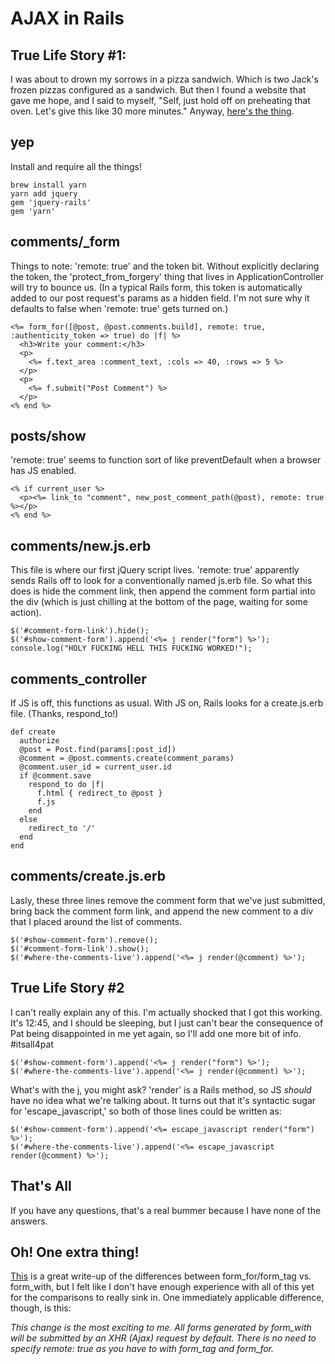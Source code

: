 # AJAX in Rails

## True Life Story #1:
I was about to drown my sorrows in a pizza sandwich. Which is two Jack's frozen pizzas configured as a sandwich.
But then I found a website that gave me hope, and I said to myself, "Self, just hold off on preheating that oven. Let's give this like 30 more minutes." Anyway, [here's the thing](https://rubyplus.com/articles/4211-Using-Ajax-and-jQuery-in-Rails-5-Apps).

## yep
Install and require all the things!
```
brew install yarn
yarn add jquery
gem 'jquery-rails'
gem 'yarn'
```

## comments/_form
Things to note: 'remote: true' and the token bit. Without explicitly declaring the token, the 'protect_from_forgery' thing that lives in ApplicationController will try to bounce us. (In a typical Rails form, this token is automatically added to our post request's params as a hidden field. I'm not sure why it defaults to false when 'remote: true' gets turned on.)
```
<%= form_for([@post, @post.comments.build], remote: true, :authenticity_token => true) do |f| %>
  <h3>Write your comment:</h3>
  <p>
    <%= f.text_area :comment_text, :cols => 40, :rows => 5 %>
  </p>
  <p>
    <%= f.submit("Post Comment") %>
  </p>
<% end %>
```

## posts/show
'remote: true' seems to function sort of like preventDefault when a browser has JS enabled.
```
<% if current_user %>
  <p><%= link_to "comment", new_post_comment_path(@post), remote: true %></p>
<% end %>
```

## comments/new.js.erb
This file is where our first jQuery script lives. 'remote: true' apparently sends Rails off to look for a conventionally named js.erb file. So 
what this does is hide the comment link, then append the comment form partial into the div (which is just chilling at the bottom of the page, waiting for some action).
```
$('#comment-form-link').hide();
$('#show-comment-form').append('<%= j render("form") %>');
console.log("HOLY FUCKING HELL THIS FUCKING WORKED!");
```

## comments_controller
If JS is off, this functions as usual. With JS on, Rails looks for a create.js.erb file. (Thanks, respond_to!)
```
def create
  authorize
  @post = Post.find(params[:post_id])
  @comment = @post.comments.create(comment_params)
  @comment.user_id = current_user.id
  if @comment.save
    respond_to do |f|
      f.html { redirect_to @post }
      f.js
    end
  else
    redirect_to '/'
  end
end
```

## comments/create.js.erb
Lasly, these three lines remove the comment form that we've just submitted, bring back the comment form link, and append the new comment to a div that I placed around the list of comments.
```
$('#show-comment-form').remove();
$('#comment-form-link').show();
$('#where-the-comments-live').append('<%= j render(@comment) %>');
```

## True Life Story #2
I can't really explain any of this. I'm actually shocked that I got this working. It's 12:45, and I should be sleeping, but I just can't bear the consequence of Pat being disappointed in me yet again, so I'll add one more bit of info. #itsall4pat
```
$('#show-comment-form').append('<%= j render("form") %>');
$('#where-the-comments-live').append('<%= j render(@comment) %>');
```
What's with the j, you might ask? 'render' is a Rails method, so JS *should* have no idea what we're talking about. It turns out that it's syntactic sugar for 'escape_javascript,' so both of those lines could be written as:
```
$('#show-comment-form').append('<%= escape_javascript render("form") %>');
$('#where-the-comments-live').append('<%= escape_javascript render(@comment) %>');
```

## That's All
If you have any questions, that's a real bummer because I have none of the answers.

## Oh! One extra thing!
[This](https://m.patrikonrails.com/rails-5-1s-form-with-vs-old-form-helpers-3a5f72a8c78a) is a great write-up of the differences between form_for/form_tag vs. form_with, but I felt like I don't have enough experience with all of this yet for the comparisons to really sink in. One immediately applicable difference, though, is this:

*This change is the most exciting to me. All forms generated by form_with will be submitted by an XHR (Ajax) request by default. There is no need to specify remote: true as you have to with form_tag and form_for.*